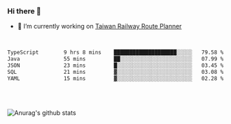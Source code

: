 ### Hi there 👋

- 🔭 I’m currently working on [Taiwan Railway Route Planner](https://github.com/Taiwan-Railway-Route-Planner)

<br/>

<!--START_SECTION:waka-->

```txt
TypeScript        9 hrs 8 mins    ████████████████████░░░░░   79.58 %
Java              55 mins         ██░░░░░░░░░░░░░░░░░░░░░░░   07.99 %
JSON              23 mins         █░░░░░░░░░░░░░░░░░░░░░░░░   03.45 %
SQL               21 mins         ▓░░░░░░░░░░░░░░░░░░░░░░░░   03.08 %
YAML              15 mins         ▓░░░░░░░░░░░░░░░░░░░░░░░░   02.28 %
```

<!--END_SECTION:waka-->

<br/>
<br/>

![Anurag's github stats](https://github-readme-stats.vercel.app/api?username=DepickereSven&show_icons=true&theme=tokyonight)



<!--
**DepickereSven/DepickereSven** is a ✨ _special_ ✨ repository because its `README.md` (this file) appears on your GitHub profile.

Here are some ideas to get you started:

- 🔭 I’m currently working on ...
- 🌱 I’m currently learning ...
- 👯 I’m looking to collaborate on ...
- 🤔 I’m looking for help with ...
- 💬 Ask me about ...
- 📫 How to reach me: ...
- 😄 Pronouns: ...
- ⚡ Fun fact: ...
-->
